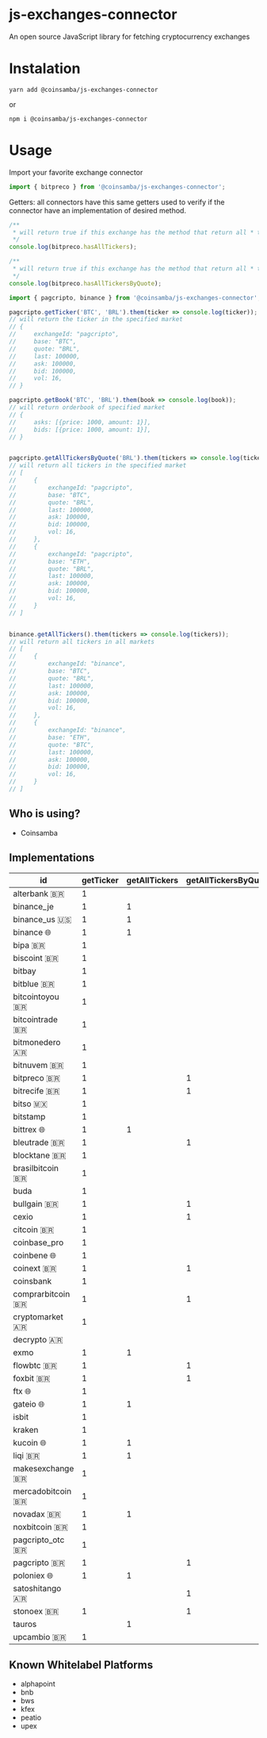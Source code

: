 # js-exchanges-connector

An open source JavaScript library for fetching cryptocurrency exchanges

# Instalation

`yarn add @coinsamba/js-exchanges-connector`

or

`npm i @coinsamba/js-exchanges-connector`

# Usage

Import your favorite exchange connector

```JavaScript
import { bitpreco } from '@coinsamba/js-exchanges-connector';
```

Getters: all connectors have this same getters used to verify if the connector have an implementation of desired method.

```JavaScript
/**
 * will return true if this exchange has the method that return all * tickers with all available quote
 */
console.log(bitpreco.hasAllTickers);

/**
 * will return true if this exchange has the method that return all * tickers with specific quote as argument
 */
console.log(bitpreco.hasAllTickersByQuote);
```

```JavaScript
import { pagcripto, binance } from '@coinsamba/js-exchanges-connector';

pagcripto.getTicker('BTC', 'BRL').them(ticker => console.log(ticker));
// will return the ticker in the specified market
// {
//     exchangeId: "pagcripto",
//     base: "BTC",
//     quote: "BRL",
//     last: 100000,
//     ask: 100000,
//     bid: 100000,
//     vol: 16,
// }

pagcripto.getBook('BTC', 'BRL').them(book => console.log(book));
// will return orderbook of specified market
// {
//     asks: [{price: 1000, amount: 1}],
//     bids: [{price: 1000, amount: 1}],
// }


pagcripto.getAllTickersByQuote('BRL').them(tickers => console.log(tickers));
// will return all tickers in the specified market
// [
//     {
//         exchangeId: "pagcripto",
//         base: "BTC",
//         quote: "BRL",
//         last: 100000,
//         ask: 100000,
//         bid: 100000,
//         vol: 16,
//     },
//     {
//         exchangeId: "pagcripto",
//         base: "ETH",
//         quote: "BRL",
//         last: 100000,
//         ask: 100000,
//         bid: 100000,
//         vol: 16,
//     }
// ]


binance.getAllTickers().them(tickers => console.log(tickers));
// will return all tickers in all markets
// [
//     {
//         exchangeId: "binance",
//         base: "BTC",
//         quote: "BRL",
//         last: 100000,
//         ask: 100000,
//         bid: 100000,
//         vol: 16,
//     },
//     {
//         exchangeId: "binance",
//         base: "ETH",
//         quote: "BTC",
//         last: 100000,
//         ask: 100000,
//         bid: 100000,
//         vol: 16,
//     }
// ]

```

## Who is using?

- Coinsamba

## Implementations

| id                | getTicker | getAllTickers | getAllTickersByQuote | getBook |
| ----------------- | --------- | ------------- | -------------------- | ------- |
| alterbank 🇧🇷      | 1         |               |                      | 1       |
| binance_je        | 1         | 1             |                      | 1       |
| binance_us 🇺🇸     | 1         | 1             |                      | 1       |
| binance 🌐        | 1         | 1             |                      | 1       |
| bipa 🇧🇷           | 1         |               |                      | 1       |
| biscoint 🇧🇷       | 1         |               |                      | 1       |
| bitbay            | 1         |               |                      | 1       |
| bitblue 🇧🇷        | 1         |               |                      | 1       |
| bitcointoyou 🇧🇷   | 1         |               |                      | 1       |
| bitcointrade 🇧🇷   | 1         |               |                      | 1       |
| bitmonedero 🇦🇷    | 1         |               |                      | 1       |
| bitnuvem 🇧🇷       | 1         |               |                      | 1       |
| bitpreco 🇧🇷       | 1         |               | 1                    | 1       |
| bitrecife 🇧🇷      | 1         |               | 1                    | 1       |
| bitso 🇲🇽          | 1         |               |                      | 1       |
| bitstamp          | 1         |               |                      | 1       |
| bittrex 🌐        | 1         | 1             |                      | 1       |
| bleutrade 🇧🇷      | 1         |               | 1                    | 1       |
| blocktane 🇧🇷      | 1         |               |                      |         |
| brasilbitcoin 🇧🇷  | 1         |               |                      | 1       |
| buda              | 1         |               |                      | 1       |
| bullgain 🇧🇷       | 1         |               | 1                    | 1       |
| cexio             | 1         |               | 1                    | 1       |
| citcoin 🇧🇷        | 1         |               |                      | 1       |
| coinbase_pro      | 1         |               |                      | 1       |
| coinbene 🌐       | 1         |               |                      | 1       |
| coinext 🇧🇷        | 1         |               | 1                    | 1       |
| coinsbank         | 1         |               |                      | 1       |
| comprarbitcoin 🇧🇷 | 1         |               | 1                    | 1       |
| cryptomarket 🇦🇷   | 1         |               |                      | 1       |
| decrypto 🇦🇷       |           |               |                      | 1       |
| exmo              | 1         | 1             |                      | 1       |
| flowbtc 🇧🇷        | 1         |               | 1                    | 1       |
| foxbit 🇧🇷         | 1         |               | 1                    | 1       |
| ftx 🌐            | 1         |               |                      | 1       |
| gateio 🌐         | 1         | 1             |                      | 1       |
| isbit             | 1         |               |                      | 1       |
| kraken            | 1         |               |                      | 1       |
| kucoin 🌐         | 1         | 1             |                      | 1       |
| liqi 🇧🇷           | 1         | 1             |                      | 1       |
| makesexchange 🇧🇷  | 1         |               |                      | 1       |
| mercadobitcoin 🇧🇷 | 1         |               |                      | 1       |
| novadax 🇧🇷        | 1         | 1             |                      | 1       |
| noxbitcoin 🇧🇷     | 1         |               |                      |         |
| pagcripto_otc 🇧🇷  | 1         |               |                      | 1       |
| pagcripto 🇧🇷      | 1         |               | 1                    | 1       |
| poloniex 🌐       | 1         | 1             |                      | 1       |
| satoshitango 🇦🇷   |           |               | 1                    | 1       |
| stonoex 🇧🇷        | 1         |               | 1                    | 1       |
| tauros            |           | 1             |                      | 1       |
| upcambio 🇧🇷       | 1         |               |                      | 1       |

## Known Whitelabel Platforms

- alphapoint
- bnb
- bws
- kfex
- peatio
- upex
